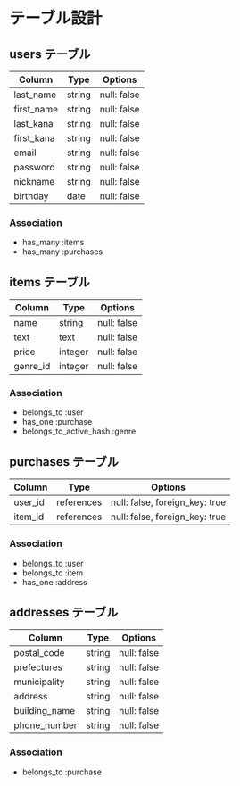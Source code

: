 # テーブル設計

## users テーブル

| Column     | Type    | Options     |
| ---------- | ------- | ----------- |
| last_name  | string  | null: false |
| first_name | string  | null: false |
| last_kana  | string  | null: false |
| first_kana | string  | null: false |
| email      | string  | null: false |
| password   | string  | null: false |
| nickname   | string  | null: false |
| birthday   | date    | null: false |

### Association

- has_many :items
- has_many :purchases

## items テーブル

| Column   | Type       | Options     |
| -------- | ---------- | ----------- |
| name     | string     | null: false |
| text     | text       | null: false |
| price    | integer    | null: false |
| genre_id | integer    | null: false |



### Association

- belongs_to :user
- has_one :purchase 
- belongs_to_active_hash :genre

## purchases テーブル

| Column  | Type       | Options                        |
| ------- | ---------- | ------------------------------ |
| user_id | references | null: false, foreign_key: true |
| item_id | references | null: false, foreign_key: true |



### Association

- belongs_to :user
- belongs_to :item
- has_one :address

## addresses テーブル

| Column        | Type    | Options     |
| ------------- | ------- | ----------- |
| postal_code   | string  | null: false |
| prefectures   | string  | null: false |
| municipality  | string  | null: false |
| address       | string  | null: false |
| building_name | string  | null: false |
| phone_number  | string  | null: false |


### Association

- belongs_to :purchase